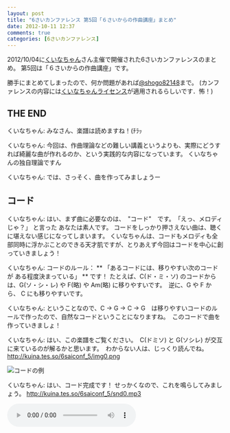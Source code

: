 ```yaml
---
layout: post
title: "6さいカンファレンス 第5回「６さいからの作曲講座」まとめ"
date: 2012-10-11 12:37
comments: true
categories: [6さいカンファレンス]
---
```


2012/10/04に[くいなちゃん](https://twitter.com/kuina_tesso)さん主催で開催された6さいカンファレンスのまとめ。
第5回は「６さいからの作曲講座」です。

勝手にまとめてしまったので、何か問題があれば[@shogo82148](https://twitter.com/shogo82148)まで。
(カンファレンスの内容には[くいなちゃんライセンス](https://twitter.com/kuina_tesso/status/211885730174222336)が適用されるらしいです．怖！)

<!-- more -->

## THE END

くいなちゃん: みなさん、楽譜は読めますね！(ﾁﾗｯ

くいなちゃん: 今回は、作曲理論などの難しい講義というよりも、実際にどうすれば綺麗な曲が作れるのか、という実践的な内容になっています。
くいなちゃんの独自理論ですん

くいなちゃん: では、さっそく、曲を作ってみましょうー

## コード

くいなちゃん: はい、まず曲に必要なのは、　"コード"　です。　「えっ、メロディじゃ？」 と言った あなたは素人です。
コードをしっかり押さえない曲は、聴くに堪えない感じになってしまいます。
くいなちゃんは、コードもメロディも全部同時に浮かぶことのできる天才肌ですが、とりあえず今回はコードを中心に創っていきましょう！

くいなちゃん: コードのルール： ** 「あるコードには、移りやすい次のコードが ある程度決まっている」 ** です！
たとえば、C(ド・ミ・ソ) のコードからは、G(ソ・シ・レ) や F(略) や Am(略) に移りやすいです。　逆に、G や F から、 C にも移りやすいです。

くいなちゃん: ということなので、C → G → C → G　は移りやすいコードのルールで作ったので、自然なコードということになりますね。　このコードで曲を作っていきましょ！

くいなちゃん: はい、この楽譜をご覧ください。　C(ドミソ) と G(ソシレ) が交互に来ているのが解るかと思います。　わからない人は、じっくり読んでね。
<http://kuina.tes.so/6saiconf_5/img0.png>

![コードの例](http://kuina.tes.so/6saiconf_5/img0.png)

くいなちゃん: はい、コード完成です！
せっかくなので、これを鳴らしてみましょう。
<http://kuina.tes.so/6saiconf_5/snd0.mp3>

<audio src="http://kuina.tes.so/6saiconf_5/snd0.mp3" controls>

くいなちゃん: 自然ですね！

## メロディをのせる

くいなちゃん: では、コードが完成したので、メロディを乗せて行きましょう。
メロディのルール： ** 「拍子の部分には、コードの音を使う」 **  です！
さっきの、音が鳴っているタイミングの部分に、コードの音を使って、メロディを配置してみましょう。

くいなちゃん: <http://kuina.tes.so/6saiconf_5/img1.png>
はい、これを見ると解る通り、メロディに使われている音は、コードの一部の音となっています。　赤く印を付けた部分が、メロディに該当するコードの音です！

![メロディをつけてみた](http://kuina.tes.so/6saiconf_5/img1.png)

くいなちゃん: せっかくなので、鳴らしてみましょう！
<http://kuina.tes.so/6saiconf_5/snd1.mp3>

<audio src="http://kuina.tes.so/6saiconf_5/snd1.mp3" controls>

くいなちゃん: はい、自然な感じですね！
ただ、ちょっと面白みの無い曲です。


## メロディを複雑にしてみる

くいなちゃん: というわけなので、メロディを複雑にしてみましょう。
今作ったメロディの間に、音を入れていきます。
ただし、ここにもルールがあります。
間に入れるメロディのルール： ** 「間に入れる音は、調の音を使う」 ** です！

くいなちゃん: 「調」ってなんぞ？
と思われるかもしれません。
調とは、白い鍵盤の音のことです！(嘘)

くいなちゃん: 白い鍵盤の音、とは、シャープやフラットの付いていない音のことですので、楽譜上では 気にせずﾃｷﾄｰに音を配置すればOKです。
ﾃｷﾄｰに配置しましょう(音と音の間に新たな音を入れるときは、2音の間を補間するように、平均の音を埋めると良い)。
<http://kuina.tes.so/6saiconf_5/img2.png>
赤く印を付けた音は、さっきの楽譜の音です。　さっきの楽譜の音の間に、新たな音が追加されているのが判ると思います！

![メロディを複雑に](http://kuina.tes.so/6saiconf_5/img2.png)

くいなちゃん: 鳴らしてみましょう！ <http://kuina.tes.so/6saiconf_5/snd2.mp3>

<audio src="http://kuina.tes.so/6saiconf_5/snd2.mp3" controls>

くいなちゃん: はい、メロディがちょっと複雑で、「曲」っぽくなりましたね！　基本はこんな感じです☆

## もっと複雑なコードに挑戦！

くいなちゃん: はい、ここからは、もっと面白い曲を作りましょう。
いまどき こんな C → G → C → G　なんて面白味のｶｹﾗも無いようなコードなんて、誰も使いません。

くいなちゃん: 次に使うコードは、コレです！！ <http://kuina.tes.so/6saiconf_5/img3.png>

![複雑なコード](http://kuina.tes.so/6saiconf_5/img3.png)

くいなちゃん: ドミソ　が　C　なら、コレは一体何なんだ…！　と思われるかもしりませんが、世の中には知らないほうが良いこともあります。　鳴らしてみましょう！
<http://kuina.tes.so/6saiconf_5/snd3.mp3>

<audio src="http://kuina.tes.so/6saiconf_5/snd3.mp3" controls>

くいなちゃん: さっきの曲よりも、色鮮やかで豊かな響きになったと思います。　このコードで曲を作るですん☆　メロディを乗せてみましょう。

くいなちゃん: さっき「拍子の部分に置くメロディは、コードの音を使う」　と言いました。　ここで注目してほしいのは、　さっきは　「ドミソ」　などの 3つの音のコードでしたが、今回は　「ファラドミソ」　という 5つの音のコードです。　つまり、よりたくさんの音が、メロディに使えるのですん！

くいなちゃん: とりあえず、コードの音を使って、ﾃｷﾄｰに配置してみました。
<http://kuina.tes.so/6saiconf_5/img4.png>
例によって、赤い印が、コードとメロディの対応関係です。

![メロディ追加](http://kuina.tes.so/6saiconf_5/img4.png)

くいなちゃん: 鳴らしてみましょう。
<http://kuina.tes.so/6saiconf_5/snd4.mp3>
さっきの曲よりも、なんだか幻想的ですね！

<audio src="http://kuina.tes.so/6saiconf_5/snd4.mp3" controls>

## メロディのリズムを複雑化しましょう！

くいなちゃん: しかし、「リズム」が単純なせいで、せっかくの幻想的な雰囲気も台無しです。
メロディのリズムを複雑化しましょう！
基本的には、さっきの曲の時と同じく、間に音を配置していく感じですん。
赤い線で示された音が、さっき配置した音です。
<http://kuina.tes.so/6saiconf_5/img5.png>

![メロディのリズムを複雑化](http://kuina.tes.so/6saiconf_5/img5.png)

くいなちゃん: 鳴らすです！<http://kuina.tes.so/6saiconf_5/snd5.mp3>

<audio src="http://kuina.tes.so/6saiconf_5/snd5.mp3" controls>

くいなちゃん: はい、ステキな曲になりましたね！
しかし、リズムは、メロディにのみ存在しているのではありません。
伴奏のほうのリズムも、ちょっとﾃｷﾄｰに工夫してみましょう！
<http://kuina.tes.so/6saiconf_5/img6.png>

![コードのリズムを複雑化](http://kuina.tes.so/6saiconf_5/img6.png)

くいなちゃん: 鳴らすです！<http://kuina.tes.so/6saiconf_5/snd6.mp3>

<audio src="http://kuina.tes.so/6saiconf_5/snd6.mp3" controls>


## ちょっと調整

くいなちゃん: まあ、こんな感じで曲を作っていきます。
そして、楽器を変えて、ちょっと調整したら、曲の完成です！：
<http://kuina.tes.so/6saiconf_5/snd7.mp3>

<audio src="http://kuina.tes.so/6saiconf_5/snd7.mp3" controls>

くいなちゃん: はい、これで、みなさんも作曲ができるようになったと思います。
最初はこんな感じから出発し、わざと理論を踏み外してみたりと、独自の道を進まれるのが良いでしょう。
楽しんでください☆　おしまい☆　
